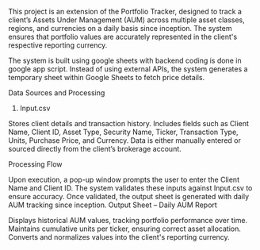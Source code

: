 This project is an extension of the Portfolio Tracker, designed to track a client’s Assets Under Management (AUM) across multiple asset classes, regions, and currencies on a daily basis since inception. The system ensures that portfolio values are accurately represented in the client's respective reporting currency.

The system is built using google sheets with backend coding is done in google app script. Instead of using external APIs, the system generates a temporary sheet within Google Sheets to fetch price details.

Data Sources and Processing

1. Input.csv

Stores client details and transaction history.
Includes fields such as Client Name, Client ID, Asset Type, Security Name, Ticker, Transaction Type, Units, Purchase Price, and Currency.
Data is either manually entered or sourced directly from the client’s brokerage account.


Processing Flow

Upon execution, a pop-up window prompts the user to enter the Client Name and Client ID.
The system validates these inputs against Input.csv to ensure accuracy.
Once validated, the output sheet is generated with daily AUM tracking since inception.
Output Sheet – Daily AUM Report

Displays historical AUM values, tracking portfolio performance over time.
Maintains cumulative units per ticker, ensuring correct asset allocation.
Converts and normalizes values into the client's reporting currency.

